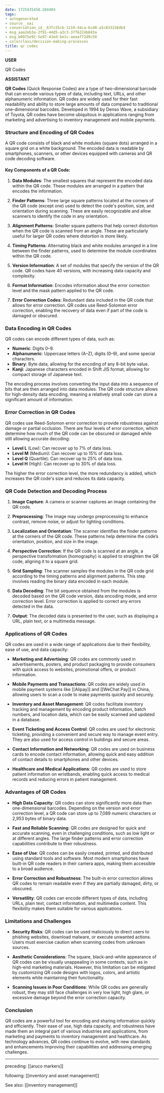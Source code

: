 ```yaml
---
date: 1725435458.284404
tags:
- autogenerated
- source__oai
- conversation_id__63fc55cb-1219-44ca-bcd8-a5c833158db4
- msg_aaa2eb3a-2f91-44d5-a3c3-37f6224b843a
- msg_b0975e92-5e97-43ed-be1c-aeaaf72d9c50
- colorclass/decision-making-processes
title: qr codes
---
```


**USER**

QR Codes


**ASSISTANT**

**QR Codes** (Quick Response Codes) are a type of two-dimensional barcode that can encode various types of data, including text, URLs, and other alphanumeric information. QR codes are widely used for their fast readability and ability to store large amounts of data compared to traditional one-dimensional barcodes. Developed in 1994 by Denso Wave, a subsidiary of Toyota, QR codes have become ubiquitous in applications ranging from marketing and advertising to inventory management and mobile payments.

### Structure and Encoding of QR Codes

A QR code consists of black and white modules (square dots) arranged in a square grid on a white background. The encoded data is readable by smartphones, scanners, or other devices equipped with cameras and QR code decoding software.

#### Key Components of a QR Code:

1. **Data Modules**: The smallest squares that represent the encoded data within the QR code. These modules are arranged in a pattern that encodes the information.

2. **Finder Patterns**: Three large square patterns located at the corners of the QR code (except one) used to detect the code's position, size, and orientation during scanning. These are easily recognizable and allow scanners to identify the code in any orientation.

3. **Alignment Patterns**: Smaller square patterns that help correct distortion when the QR code is scanned from an angle. These are particularly useful for larger QR codes where distortion is more likely.

4. **Timing Patterns**: Alternating black and white modules arranged in a line between the finder patterns, used to determine the module coordinates within the QR code.

5. **Version Information**: A set of modules that specify the version of the QR code. QR codes have 40 versions, with increasing data capacity and complexity.

6. **Format Information**: Encodes information about the error correction level and the mask pattern applied to the QR code.

7. **Error Correction Codes**: Redundant data included in the QR code that allows for error correction. QR codes use Reed-Solomon error correction, enabling the recovery of data even if part of the code is damaged or obscured.

### Data Encoding in QR Codes

QR codes can encode different types of data, such as:

- **Numeric**: Digits 0–9.
- **Alphanumeric**: Uppercase letters (A–Z), digits (0–9), and some special characters.
- **Binary**: Byte data, allowing for the encoding of any 8-bit byte value.
- **Kanji**: Japanese characters encoded in Shift JIS format, allowing for compact storage of Japanese text.

The encoding process involves converting the input data into a sequence of bits that are then arranged into data modules. The QR code structure allows for high-density data encoding, meaning a relatively small code can store a significant amount of information.

### Error Correction in QR Codes

QR codes use Reed-Solomon error correction to provide robustness against damage or partial occlusion. There are four levels of error correction, which determine how much of the QR code can be obscured or damaged while still allowing accurate decoding:

- **Level L** (Low): Can recover up to 7% of data loss.
- **Level M** (Medium): Can recover up to 15% of data loss.
- **Level Q** (Quartile): Can recover up to 25% of data loss.
- **Level H** (High): Can recover up to 30% of data loss.

The higher the error correction level, the more redundancy is added, which increases the QR code's size and reduces its data capacity.

### QR Code Detection and Decoding Process

1. **Image Capture**: A camera or scanner captures an image containing the QR code. 

2. **Preprocessing**: The image may undergo preprocessing to enhance contrast, remove noise, or adjust for lighting conditions.

3. **Localization and Orientation**: The scanner identifies the finder patterns at the corners of the QR code. These patterns help determine the code’s orientation, position, and size in the image.

4. **Perspective Correction**: If the QR code is scanned at an angle, a perspective transformation (homography) is applied to straighten the QR code, aligning it to a square grid.

5. **Grid Sampling**: The scanner samples the modules in the QR code grid according to the timing patterns and alignment patterns. This step involves reading the binary data encoded in each module.

6. **Data Decoding**: The bit sequence obtained from the modules is decoded based on the QR code version, data encoding mode, and error correction level. Error correction is applied to correct any errors detected in the data.

7. **Output**: The decoded data is presented to the user, such as displaying a URL, plain text, or a multimedia message.

### Applications of QR Codes

QR codes are used in a wide range of applications due to their flexibility, ease of use, and data capacity:

- **Marketing and Advertising**: QR codes are commonly used in advertisements, posters, and product packaging to provide consumers with quick access to websites, promotional offers, or product information.

- **Mobile Payments and Transactions**: QR codes are widely used in mobile payment systems like [[Alipay]] and [[WeChat Pay]] in China, allowing users to scan a code to make payments quickly and securely.

- **Inventory and Asset Management**: QR codes facilitate inventory tracking and management by encoding product information, batch numbers, and location data, which can be easily scanned and updated in a database.

- **Event Ticketing and Access Control**: QR codes are used for electronic ticketing, providing a convenient and secure way to manage event entry. They are also used for access control in buildings and secure areas.

- **Contact Information and Networking**: QR codes are used on business cards to encode contact information, allowing quick and easy addition of contact details to smartphones and other devices.

- **Healthcare and Medical Applications**: QR codes are used to store patient information on wristbands, enabling quick access to medical records and reducing errors in patient management.

### Advantages of QR Codes

- **High Data Capacity**: QR codes can store significantly more data than one-dimensional barcodes. Depending on the version and error correction level, a QR code can store up to 7,089 numeric characters or 2,953 bytes of binary data.

- **Fast and Reliable Scanning**: QR codes are designed for quick and accurate scanning, even in challenging conditions, such as low light or at different angles. The large finder patterns and error correction capabilities contribute to their robustness.

- **Ease of Use**: QR codes can be easily created, printed, and distributed using standard tools and software. Most modern smartphones have built-in QR code readers in their camera apps, making them accessible to a broad audience.

- **Error Correction and Robustness**: The built-in error correction allows QR codes to remain readable even if they are partially damaged, dirty, or obscured.

- **Versatility**: QR codes can encode different types of data, including URLs, plain text, contact information, and multimedia content. This flexibility makes them suitable for various applications.

### Limitations and Challenges

- **Security Risks**: QR codes can be used maliciously to direct users to phishing websites, download malware, or execute unwanted actions. Users must exercise caution when scanning codes from unknown sources.

- **Aesthetic Considerations**: The square, black-and-white appearance of QR codes can be visually unappealing in some contexts, such as in high-end marketing materials. However, this limitation can be mitigated by customizing QR code designs with logos, colors, and artistic elements while maintaining their functionality.

- **Scanning Issues in Poor Conditions**: While QR codes are generally robust, they may still face challenges in very low light, high glare, or excessive damage beyond the error correction capacity.

### Conclusion

QR codes are a powerful tool for encoding and sharing information quickly and efficiently. Their ease of use, high data capacity, and robustness have made them an integral part of various industries and applications, from marketing and payments to inventory management and healthcare. As technology advances, QR codes continue to evolve, with new standards and enhancements improving their capabilities and addressing emerging challenges.


---

preceding: [[aruco markers]]  


following: [[inventory and asset management]]

See also: [[inventory management]]
